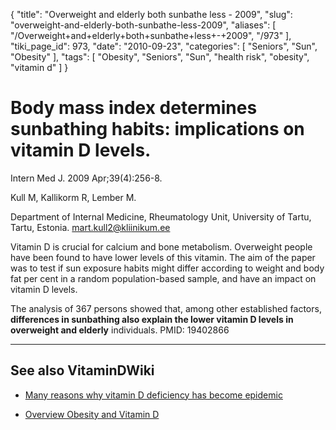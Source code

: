 {
    "title": "Overweight and elderly both sunbathe less - 2009",
    "slug": "overweight-and-elderly-both-sunbathe-less-2009",
    "aliases": [
        "/Overweight+and+elderly+both+sunbathe+less+-+2009",
        "/973"
    ],
    "tiki_page_id": 973,
    "date": "2010-09-23",
    "categories": [
        "Seniors",
        "Sun",
        "Obesity"
    ],
    "tags": [
        "Obesity",
        "Seniors",
        "Sun",
        "health risk",
        "obesity",
        "vitamin d"
    ]
}


# Body mass index determines sunbathing habits: implications on vitamin D levels.

Intern Med J. 2009 Apr;39(4):256-8.

Kull M, Kallikorm R, Lember M.

Department of Internal Medicine, Rheumatology Unit, University of Tartu, Tartu, Estonia. mart.kull2@kliinikum.ee

Vitamin D is crucial for calcium and bone metabolism. Overweight people have been found to have lower levels of this vitamin. The aim of the paper was to test if sun exposure habits might differ according to weight and body fat per cent in a random population-based sample, and have an impact on vitamin D levels. 

The analysis of 367 persons showed that, among other established factors,  **differences in sunbathing also explain the lower vitamin D levels in overweight and elderly**  individuals. PMID: 19402866

---

## See also VitaminDWiki

* [Many reasons why vitamin D deficiency has become epidemic](/posts/many-reasons-why-vitamin-d-deficiency-has-become-epidemic)

* [Overview Obesity and Vitamin D](/posts/overview-obesity-and-vitamin-d)